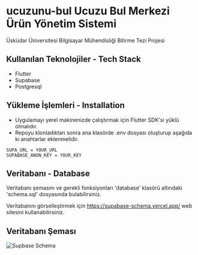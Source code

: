 # ucuzunu-bul Ucuzu Bul Merkezi Ürün Yönetim Sistemi

Üsküdar Üniversitesi Bilgisayar Mühendisliği Bitirme Tezi Projesi

## Kullanılan Teknolojiler - Tech Stack
- Flutter
- Supabase
- Postgresql

## Yükleme İşlemleri - Installation
- Uygulamayı yerel makinenizde çalıştırmak için Flutter SDK'si yüklü olmalıdır.
- Repoyu klonladıktan sonra ana klasörde .env dosyası oluşturup aşağıda ki anahtarlar eklenmelidir.

```.env
SUPA_URL = YOUR_URL
SUPABASE_ANON_KEY = YOUR_KEY
```

## Veritabanı - Database
Veritabanı şemasını ve gerekli fonksiyonları 'database' klasörü altındaki 'schema.sql' dosyasında bulabilirsiniz.

Veritabanını görselleştirmek için https://supabase-schema.vercel.app/ web sitesini kullanabilirsiniz.

## Veritabanı Şeması
![Supbase Schema](https://github.com/onurc4kir/ucuzunu_bul/assets/88238748/8deec1de-5d24-4a02-8fbb-38e5a1389d03)
